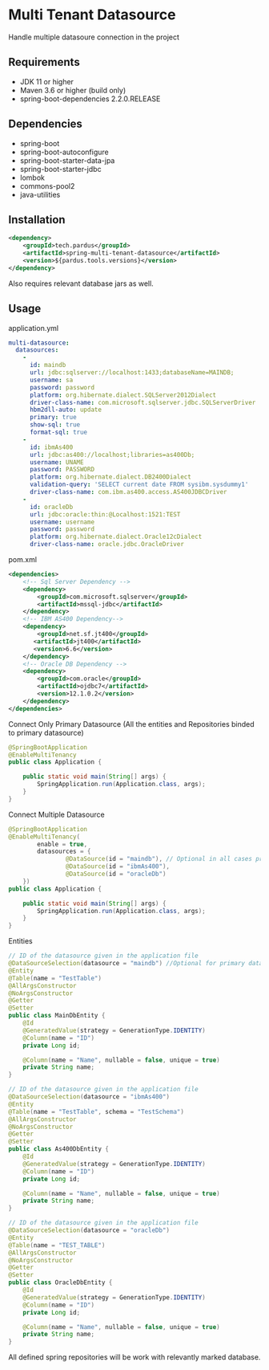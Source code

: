 # Multi Tenant Datasource
Handle multiple datasoure connection in the project

## Requirements
*	JDK 11 or higher
*	Maven 3.6 or higher (build only)
*	spring-boot-dependencies 2.2.0.RELEASE

## Dependencies
*	spring-boot
*	spring-boot-autoconfigure
*	spring-boot-starter-data-jpa
*	spring-boot-starter-jdbc
*	lombok
*	commons-pool2
*	java-utilities

## Installation
```xml
<dependency>
	<groupId>tech.pardus</groupId>
	<artifactId>spring-multi-tenant-datasource</artifactId>
	<version>${pardus.tools.versions}</version>
</dependency>
  ```
Also requires relevant database jars as well.

## Usage
application.yml
```yml
multi-datasource:
  datasources:
    -
      id: maindb
      url: jdbc:sqlserver://localhost:1433;databaseName=MAINDB;
      username: sa
      password: password
      platform: org.hibernate.dialect.SQLServer2012Dialect 
      driver-class-name: com.microsoft.sqlserver.jdbc.SQLServerDriver
      hbm2dll-auto: update
      primary: true
      show-sql: true
      format-sql: true
    -
      id: ibmAs400
      url: jdbc:as400://localhost;libraries=as400Db;
      username: UNAME
      password: PASSWORD
      platform: org.hibernate.dialect.DB2400Dialect
      validation-query: 'SELECT current date FROM sysibm.sysdummy1'
      driver-class-name: com.ibm.as400.access.AS400JDBCDriver
    -
      id: oracleDb
      url: jdbc:oracle:thin:@Localhost:1521:TEST
      username: username
      password: password
      platform: org.hibernate.dialect.Oracle12cDialect
      driver-class-name: oracle.jdbc.OracleDriver
```
pom.xml
```xml
<dependencies>
	<!-- Sql Server Dependency -->
	<dependency>
		<groupId>com.microsoft.sqlserver</groupId>
		<artifactId>mssql-jdbc</artifactId>
	</dependency>
	<!-- IBM AS400 Dependency-->
	<dependency>
	    <groupId>net.sf.jt400</groupId>
 	   <artifactId>jt400</artifactId>
 	   <version>6.6</version>
	</dependency>
	<!-- Oracle DB Dependency -->
	<dependency>
    	<groupId>com.oracle</groupId>
    	<artifactId>ojdbc7</artifactId>
    	<version>12.1.0.2</version>
	</dependency>
</dependencies>
```

Connect Only Primary Datasource (All the entities and Repositories binded to primary datasource)
```java
@SpringBootApplication
@EnableMultiTenancy
public class Application {

	public static void main(String[] args) {
		SpringApplication.run(Application.class, args);
	}
}
```
Connect Multiple Datasource
```java
@SpringBootApplication
@EnableMultiTenancy(
		enable = true, 
		datasources = { 
				@DataSource(id = "maindb"), // Optional in all cases primary db will be added 
				@DataSource(id = "ibmAs400"), 
				@DataSource(id = "oracleDb") 
	})
public class Application {

	public static void main(String[] args) {
		SpringApplication.run(Application.class, args);
	}
}
```
Entities
```java
// ID of the datasource given in the application file
@DataSourceSelection(datasource = "maindb") //Optional for primary datasource missing annotations will be handled in primary database
@Entity
@Table(name = "TestTable")
@AllArgsConstructor
@NoArgsConstructor
@Getter
@Setter
public class MainDbEntity {
	@Id
	@GeneratedValue(strategy = GenerationType.IDENTITY)
	@Column(name = "ID")
	private Long id;

	@Column(name = "Name", nullable = false, unique = true)
	private String name;
}
```
```java
// ID of the datasource given in the application file
@DataSourceSelection(datasource = "ibmAs400")
@Entity
@Table(name = "TestTable", schema = "TestSchema")
@AllArgsConstructor
@NoArgsConstructor
@Getter
@Setter
public class As400DbEntity {
	@Id
	@GeneratedValue(strategy = GenerationType.IDENTITY)
	@Column(name = "ID")
	private Long id;

	@Column(name = "Name", nullable = false, unique = true)
	private String name;
}
```
```java
// ID of the datasource given in the application file
@DataSourceSelection(datasource = "oracleDb") 
@Entity
@Table(name = "TEST_TABLE")
@AllArgsConstructor
@NoArgsConstructor
@Getter
@Setter
public class OracleDbEntity {
	@Id
	@GeneratedValue(strategy = GenerationType.IDENTITY)
	@Column(name = "ID")
	private Long id;

	@Column(name = "Name", nullable = false, unique = true)
	private String name;
}
```
All defined spring repositories will be work with relevantly marked database.